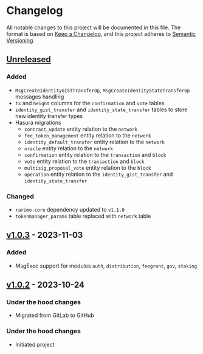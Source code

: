 # Changelog

All notable changes to this project will be documented in this file.
The format is based on [Keep a Changelog], and this project adheres to [Semantic Versioning].

## [Unreleased]
### Added
- `MsgCreateIdentityGISTTransferOp`, `MsgCreateIdentityStateTransferOp` messages handling
- `tx` and `height` columns for the `confirmation` and `vote` tables
- `identity_gist_transfer` and `identity_state_transfer` tables to store new identity transfer types
- Hasura migrations
  - `contract_update` entity relation to the `network`
  - `fee_token_management` entity relation to the `network`
  - `identity_default_transfer` entity relation to the `network`
  - `oracle` entity relation to the `network`
  - `confirmation` entity relation to the `transaction` and `block`
  - `vote` entity relation to the `transaction` and `block`
  - `multisig_proposal_vote` entity relation to the `block`
  - `operation` entity relation to the `identity_gist_transfer` and `identity_state_transfer`

### Changed
- `rarimo-core` dependency updated to `v1.1.0`
- `tokenmanager_params` table replaced with `network` table

## [v1.0.3] - 2023-11-03
### Added
- MsgExec support for modules `auth`, `distribution`, `feegrant`, `gov`, `staking`

## [v1.0.2] - 2023-10-24
### Under the hood changes
- Migrated from GitLab to GitHub

### Under the hood changes

- Initiated project

[Unreleased]: https://github.com/rarimo/bdjuno/compare/v1.0.3...HEAD
[v1.0.3]: https://github.com/rarimo/bdjuno/compare/v1.0.2...v1.0.3
[v1.0.2]: https://github.com/rarimo/bdjuno/releases/tag/v1.0.2
[Keep a Changelog]: https://keepachangelog.com/en/1.0.0/
[Semantic Versioning]: https://semver.org/spec/v2.0.0.html
